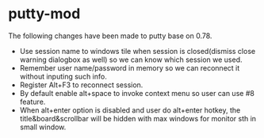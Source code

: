 # putty-mod

The following changes have been made to putty base on 0.78.
* Use session name to windows tile when session is closed(dismiss close warning dialogbox as well) so we can know which session we used.
* Remember user name/password in memory so we can reconnect it without inputing such info.
* Register Alt+F3 to reconnect session.
* By default enable alt+space to invoke context menu so user can use #8 feature.
* When alt+enter option is disabled and user do alt+enter hotkey, the title&board&scrollbar will be hidden with max windows for monitor sth in small window.
